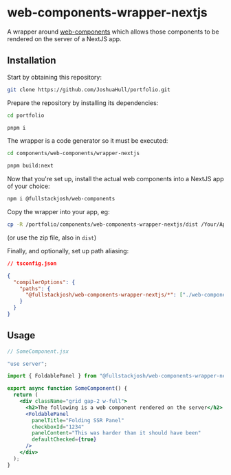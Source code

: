 # web-components-wrapper-nextjs

A wrapper around [web-components](./../web-components) which allows those components to be rendered on the server of a NextJS app.

## Installation

Start by obtaining this repository:
```sh
git clone https://github.com/JoshuaHull/portfolio.git
```

Prepare the repository by installing its dependencies:
```sh
cd portfolio

pnpm i
```

The wrapper is a code generator so it must be executed:
```sh
cd components/web-components/wrapper-nextjs

pnpm build:next
```

Now that you're set up, install the actual web components into a NextJS app of your choice:
```sh
npm i @fullstackjosh/web-components
```

Copy the wrapper into your app, eg:
```sh
cp -R /portfolio/components/web-components-wrapper-nextjs/dist /Your/App/web-components-wrapper-nextjs
```

(or use the zip file, also in `dist`)

Finally, and optionally, set up path aliasing:

```json
// tsconfig.json

{
  "compilerOptions": {
    "paths": {
      "@fullstackjosh/web-components-wrapper-nextjs/*": ["./web-components-wrapper-nextjs/*"]
    }
  }
}
```

## Usage

```jsx
// SomeComponent.jsx

"use server";

import { FoldablePanel } from "@fullstackjosh/web-components-wrapper-nextjs/FoldablePanel";

export async function SomeComponent() {
  return (
    <div className="grid gap-2 w-full">
      <h2>The following is a web component rendered on the server</h2>
      <FoldablePanel
        panelTitle="Folding SSR Panel"
        checkboxId="1234"
        panelContent="This was harder than it should have been"
        defaultChecked={true}
      />
    </div>
  );
}
```
